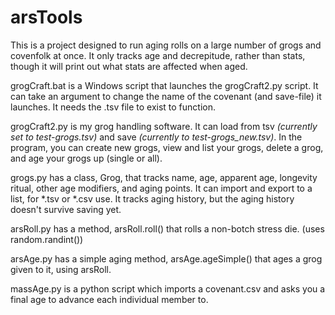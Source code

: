 # arsTools
This is a project designed to run aging rolls on a large number of grogs and covenfolk at once.  It only tracks age and decrepitude, rather than stats, though it will print out what stats are affected when aged.

grogCraft.bat is a Windows script that launches the grogCraft2.py script. It can take an argument to change the name of the covenant (and save-file) it launches. It needs the .tsv file to exist to function.

grogCraft2.py is my grog handling software.  It can load from tsv *(currently set to test-grogs.tsv)* and save *(currently to test-grogs_new.tsv)*. In the program, you can create new grogs, view and list your grogs, delete a grog, and age your grogs up (single or all).

grogs.py has a class, Grog, that tracks name, age, apparent age, longevity ritual, other age modifiers, and aging points.  It can import and export to a list, for *.tsv or *.csv use. It tracks aging history, but the aging history doesn't survive saving yet.

arsRoll.py has a method, arsRoll.roll() that rolls a non-botch stress die. (uses random.randint())

arsAge.py has a simple aging method, arsAge.ageSimple() that ages a grog given to it, using arsRoll.

massAge.py is a python script which imports a covenant.csv and asks you a final age to advance each individual member to.
